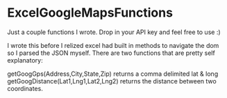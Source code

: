 # ExcelGoogleMapsFunctions
Just a couple functions I wrote. Drop in your API key and feel free to use :) 

I wrote this before I relized excel had built in methods to navigate the dom so I parsed the JSON myself. There are two functions that are pretty self explanatory:

getGoogGps(Address,City,State,Zip) returns a comma delimited lat & long
getGoogDistance(Lat1,Lng1,Lat2,Lng2) returns the distance between two coordinates. 
